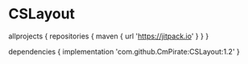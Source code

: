 # CSLayout

allprojects {
		repositories {
			maven { url 'https://jitpack.io' }
		}
	}
  
  
  dependencies {
	        implementation 'com.github.CmPirate:CSLayout:1.2'
	}
